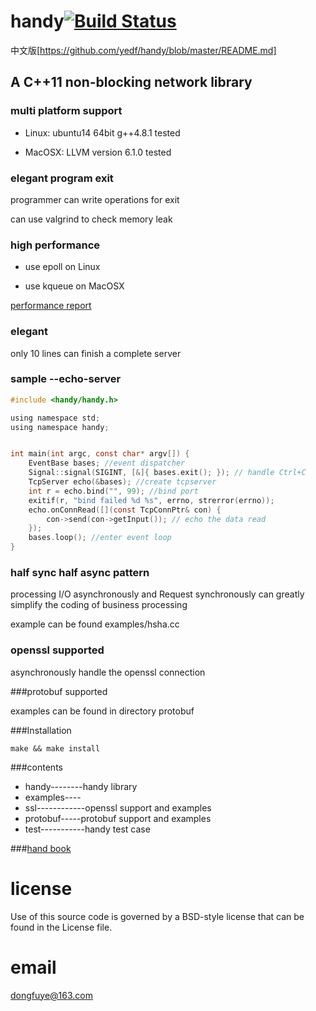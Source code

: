 handy[![Build Status](https://travis-ci.org/yedf/handy.png)](https://travis-ci.org/yedf/handy)
====
中文版[https://github.com/yedf/handy/blob/master/README.md]
## A C++11 non-blocking network library

### multi platform support

*   Linux: ubuntu14 64bit g++4.8.1 tested

*   MacOSX: LLVM version 6.1.0 tested

### elegant program exit

programmer can write operations for exit

can use valgrind to check memory leak

### high performance

*   use epoll on Linux

*   use kqueue on MacOSX

[performance report](http://www.oschina.net/p/c11-handy)

### elegant

only 10 lines can finish a complete server

### sample --echo-server

```c
#include <handy/handy.h>

using namespace std;
using namespace handy;


int main(int argc, const char* argv[]) {
    EventBase bases; //event dispatcher
    Signal::signal(SIGINT, [&]{ bases.exit(); }); // handle Ctrl+C
    TcpServer echo(&bases); //create tcpserver
    int r = echo.bind("", 99); //bind port
    exitif(r, "bind failed %d %s", errno, strerror(errno));
    echo.onConnRead([](const TcpConnPtr& con) {
        con->send(con->getInput()); // echo the data read
    });
    bases.loop(); //enter event loop
}
```

### half sync half async pattern

processing I/O asynchronously and Request synchronously can greatly simplify the coding of business processing

example can be found examples/hsha.cc

### openssl supported

asynchronously handle the openssl connection

###protobuf supported

examples can be found in directory protobuf

###Installation

    make && make install

###contents

*   handy--------handy library  
*   examples---- 
*   ssl------------openssl support and examples 
*   protobuf-----protobuf support and examples
*   test-----------handy test case  

###[hand book](https://github.com/yedf/handy/blob/master/doc-cn.md)

license
====
Use of this source code is governed by a BSD-style
license that can be found in the License file.

email
====
dongfuye@163.com
